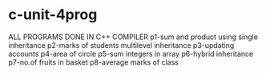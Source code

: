 # c-unit-4prog

ALL PROGRAMS DONE IN C++ COMPILER
p1-sum and product using single inheritance
p2-marks of students multilevel inheritance
p3-updating accounts
p4-area of circle
p5-sum integers in array
p6-hybrid inheritance
p7-no.of fruits in basket
p8-average marks of class
